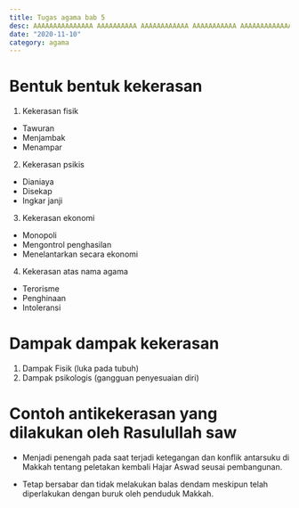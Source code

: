 ```yaml
---
title: Tugas agama bab 5
desc: AAAAAAAAAAAAAAA AAAAAAAAAA AAAAAAAAAAAA AAAAAAAAAAA AAAAAAAAAAAAAAAAAAAa
date: "2020-11-10"
category: agama
---
```


# Bentuk bentuk kekerasan
1. Kekerasan fisik
  - Tawuran
  - Menjambak
  - Menampar

2. Kekerasan psikis
  -  Dianiaya
  -  Disekap
  -  Ingkar janji

3. Kekerasan ekonomi
  - Monopoli
  - Mengontrol penghasilan
  - Menelantarkan secara ekonomi

4. Kekerasan atas nama agama
  - Terorisme
  - Penghinaan
  - Intoleransi

# Dampak dampak kekerasan
1. Dampak Fisik (luka pada tubuh)
2. Dampak psikologis (gangguan penyesuaian diri)

# Contoh antikekerasan yang dilakukan oleh Rasulullah saw
- Menjadi penengah pada saat terjadi ketegangan dan konflik antarsuku di Makkah tentang peletakan kembali Hajar Aswad seusai pembangunan.

- Tetap bersabar dan tidak melakukan balas dendam meskipun telah diperlakukan dengan buruk oleh penduduk Makkah.
